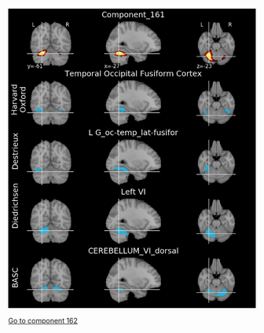 ![161](preliminary/161.jpg "Component 161")

[Go to component 162](https://parietal-inria.github.io/MODL_atlas/256/162 "Component 162")
